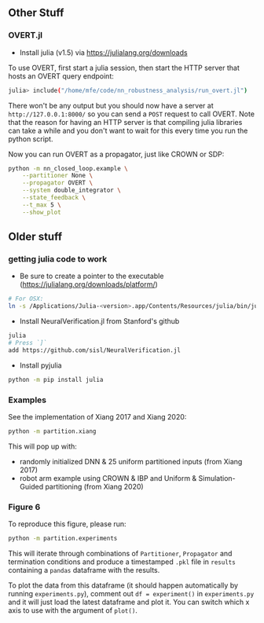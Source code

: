 ## Other Stuff

### OVERT.jl

- Install julia (v1.5) via https://julialang.org/downloads

To use OVERT, first start a julia session, then start the HTTP server that hosts an OVERT query endpoint:
```bash
julia> include("/home/mfe/code/nn_robustness_analysis/run_overt.jl")
```
There won't be any output but you should now have a server at `http://127.0.0.1:8000/` so you can send a `POST` request to call OVERT.
Note that the reason for having an HTTP server is that compiling julia libraries can take a while and you don't want to wait for this every time you run the python script.

Now you can run OVERT as a propagator, just like CROWN or SDP:
```bash
python -m nn_closed_loop.example \
    --partitioner None \
    --propagator OVERT \
    --system double_integrator \
    --state_feedback \
    --t_max 5 \
    --show_plot
```




## Older stuff

### getting julia code to work

- Be sure to create a pointer to the executable (https://julialang.org/downloads/platform/)
```bash
# For OSX:
ln -s /Applications/Julia-<version>.app/Contents/Resources/julia/bin/julia /usr/local/bin/julia
```
- Install NeuralVerification.jl from Stanford's github
```bash
julia
# Press `]`
add https://github.com/sisl/NeuralVerification.jl
```
- Install pyjulia
```bash
python -m pip install julia
```

### Examples

See the implementation of Xiang 2017 and Xiang 2020:
```bash
python -m partition.xiang
```

This will pop up with:
- randomly initialized DNN & 25 uniform partitioned inputs (from Xiang 2017)
- robot arm example using CROWN & IBP and Uniform & Simulation-Guided partitioning (from Xiang 2020)

### Figure 6
To reproduce this figure, please run:
```bash
python -m partition.experiments
```
This will iterate through combinations of `Partitioner`, `Propagator` and termination conditions and produce a timestamped `.pkl` file in `results` containing a `pandas` dataframe with the results.

To plot the data from this dataframe (it should happen automatically by running `experiments.py`), comment out `df = experiment()` in `experiments.py` and it will just load the latest dataframe and plot it.
You can switch which x axis to use with the argument of `plot()`.